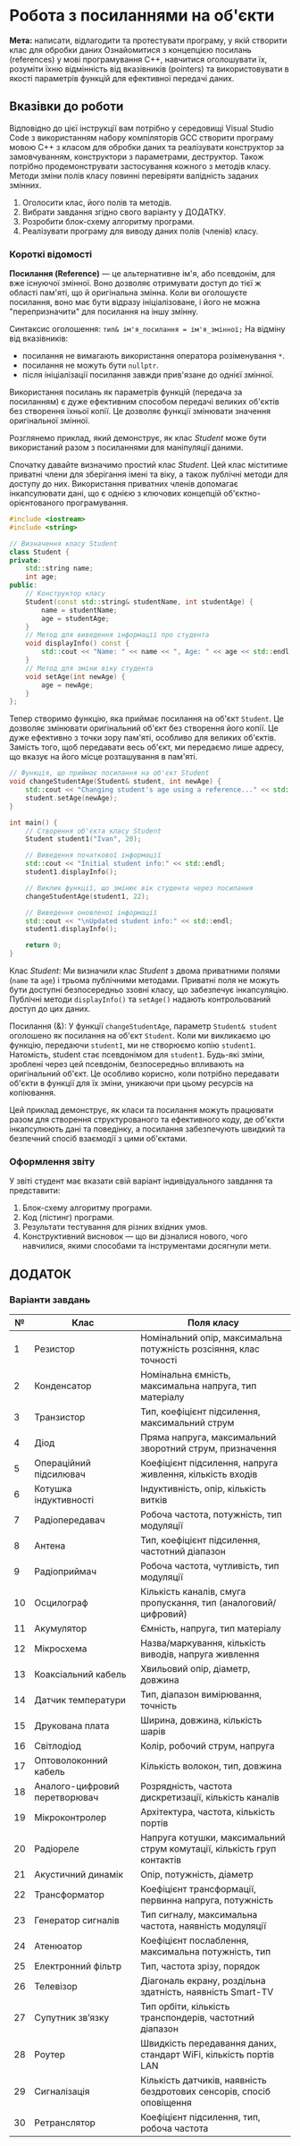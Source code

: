 # Робота з посиланнями на об'єкти
**Мета:** написати, відлагодити та протестувати програму, у якій створити клас для обробки даних Ознайомитися з концепцією посилань (references) у мові програмування C++, навчитися оголошувати їх, розуміти їхню відмінність від вказівників (pointers) та використовувати в якості параметрів функцій для ефективної передачі даних.

## Вказівки до роботи
Відповідно до цієї інструкції вам потрібно у середовищі Visual Studio Code з використанням набору компіляторів GCC створити програму мовою C++ з класом для обробки даних та реалізувати конструктор за замовчуванням, конструктори з параметрами, деструктор. Також потрібно продемонструвати застосування кожного з методів класу. Методи зміни полів класу повинні перевіряти валідність заданих змінних.
1.	Оголосити клас, його полів та методів.
2.	Вибрати завдання згідно свого варіанту у ДОДАТКУ.
3.	Розробити блок-схему алгоритму програми.
4.	Реалізувати програму для виводу даних полів (членів) класу.

### Короткі відомості
**Посилання (Reference)** — це альтернативне ім'я, або псевдонім, для вже існуючої змінної. Воно дозволяє отримувати доступ до тієї ж області пам'яті, що й оригінальна змінна. Коли ви оголошуєте посилання, воно має бути відразу ініціалізоване, і його не можна "перепризначити" для посилання на іншу змінну.

Синтаксис оголошення:
`тип& ім'я_посилання = ім'я_змінної;`
На відміну від вказівників:
- посилання не вимагають використання оператора розіменування `*`.
- посилання не можуть бути `nullptr`.
- після ініціалізації посилання завжди прив'язане до однієї змінної.

Використання посилань як параметрів функцій (передача за посиланням) є дуже ефективним способом передачі великих об'єктів без створення їхньої копії. Це дозволяє функції змінювати значення оригінальної змінної.

Розглянемо приклад, який демонструє, як клас *Student* може бути використаний разом з посиланнями для маніпуляції даними.

Спочатку давайте визначимо простий клас *Student*. Цей клас міститиме приватні члени для зберігання імені та віку, а також публічні методи для доступу до них. Використання приватних членів допомагає інкапсулювати дані, що є однією з ключових концепцій об'єктно-орієнтованого програмування.

```c++
#include <iostream>
#include <string>

// Визначення класу Student
class Student {
private:
    std::string name;
    int age;
public:
    // Конструктор класу
    Student(const std::string& studentName, int studentAge) {
        name = studentName;
        age = studentAge;
    }
    // Метод для виведення інформації про студента
    void displayInfo() const {
        std::cout << "Name: " << name << ", Age: " << age << std::endl;
    }
    // Метод для зміни віку студента
    void setAge(int newAge) {
        age = newAge;
    }
};
```
Тепер створимо функцію, яка приймає посилання на об'єкт `Student`. Це дозволяє змінювати оригінальний об'єкт без створення його копії. Це дуже ефективно з точки зору пам'яті, особливо для великих об'єктів. Замість того, щоб передавати весь об'єкт, ми передаємо лише адресу, що вказує на його місце розташування в пам'яті.
```c++
// Функція, що приймає посилання на об'єкт Student
void changeStudentAge(Student& student, int newAge) {
    std::cout << "Changing student's age using a reference..." << std::endl;
    student.setAge(newAge);
}

int main() {
    // Створення об'єкта класу Student
    Student student1("Ivan", 20);

    // Виведення початкової інформації
    std::cout << "Initial student info:" << std::endl;
    student1.displayInfo();

    // Виклик функції, що змінює вік студента через посилання
    changeStudentAge(student1, 22);

    // Виведення оновленої інформації
    std::cout << "\nUpdated student info:" << std::endl;
    student1.displayInfo();

    return 0;
}
```
Клас *Student*: Ми визначили клас *Student* з двома приватними полями (`name` та `age`) і трьома публічними методами. Приватні поля не можуть бути доступні безпосередньо ззовні класу, що забезпечує інкапсуляцію. Публічні методи `displayInfo()` та `setAge()` надають контрольований доступ до цих даних.

Посилання (&): У функції `changeStudentAge`, параметр `Student& student` оголошено як посилання на об'єкт `Student`. Коли ми викликаємо цю функцію, передаючи `student1`, ми не створюємо копію `student1`. Натомість, student стає псевдонімом для `student1`. Будь-які зміни, зроблені через цей псевдонім, безпосередньо впливають на оригінальний об'єкт. Це особливо корисно, коли потрібно передавати об'єкти в функції для їх зміни, уникаючи при цьому ресурсів на копіювання.

Цей приклад демонструє, як класи та посилання можуть працювати разом для створення структурованого та ефективного коду, де об'єкти інкапсулюють дані та поведінку, а посилання забезпечують швидкий та безпечний спосіб взаємодії з цими об'єктами.

### Оформлення звіту
У звіті студент має вказати свій варіант індивідуального завдання та представити:
1.	Блок-схему алгоритму програми.
2.	Код (лістинг) програми.
3.	Результати тестування для різних вхідних умов.
4.	Конструктивний висновок — що ви дізналися нового, чого навчилися, якими способами та інструментами досягнули мети.

## ДОДАТОК

### Варіанти завдань

|  № |              Клас             |                              Поля класу                                 |
|----|-------------------------------|-------------------------------------------------------------------------|
|  1 | Резистор                      | Номінальний опір, максимальна потужність розсіяння, клас точності       |
|  2 | Конденсатор                   | Номінальна ємність, максимальна напруга, тип матеріалу                  |
|  3 | Транзистор                    | Тип, коефіцієнт підсилення, максимальний струм                          |
|  4 | Діод                          | Пряма напруга, максимальний зворотний струм, призначення                |
|  5 | Операційний підсилювач        | Коефіцієнт підсилення, напруга живлення, кількість входів               |
|  6 | Котушка індуктивності         | Індуктивність, опір, кількість витків                                   |
|  7 | Радіопередавач                | Робоча частота, потужність, тип модуляції                               |
|  8 | Антена                        | Тип, коефіцієнт підсилення, частотний діапазон                          |
|  9 | Радіоприймач                  | Робоча частота, чутливість, тип модуляції                               |
| 10 | Осцилограф                    | Кількість каналів, смуга пропускання, тип (аналоговий/цифровий)         |
| 11 | Акумулятор                    | Ємність, напруга, тип матеріалу                                         |
| 12 | Мікросхема                    | Назва/маркування, кількість виводів, напруга живлення                   |
| 13 | Коаксіальний кабель           | Хвильовий опір, діаметр, довжина                                        |
| 14 | Датчик температури            | Тип, діапазон вимірювання, точність                                     |
| 15 | Друкована плата               | Ширина, довжина, кількість шарів                                        |
| 16 | Світлодіод                    | Колір, робочий струм, напруга                                           |
| 17 | Оптоволоконний кабель         | Кількість волокон, тип, довжина                                         |
| 18 | Аналого-цифровий перетворювач | Розрядність, частота дискретизації, кількість каналів                   |
| 19 | Мікроконтролер                | Архітектура, частота, кількість портів                                  |
| 20 | Радіореле                     | Напруга котушки, максимальний струм комутації, кількість груп контактів |
| 21 | Акустичний динамік            | Опір, потужність, діаметр                                               |
| 22 | Трансформатор                 | Коефіцієнт трансформації, первинна напруга, потужність                  |
| 23 | Генератор сигналів            | Тип сигналу, максимальна частота, наявність модуляції                   |
| 24 | Атенюатор                     | Коефіцієнт послаблення, максимальна потужність, тип                     |
| 25 | Електронний фільтр            | Тип, частота зрізу, порядок                                             |
| 26 | Телевізор                     | Діагональ екрану, роздільна здатність, наявність Smart-TV               |
| 27 | Супутник зв’язку              | Тип орбіти, кількість транспондерів, частотний діапазон                 |
| 28 | Роутер                        | Швидкість передавання даних, стандарт WiFi, кількість портів LAN        |
| 29 | Сигналізація                  | Кількість датчиків, наявність бездротових сенсорів, спосіб оповіщення   |
| 30 | Ретранслятор                  | Коефіцієнт підсилення, тип, робоча частота                              |
